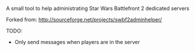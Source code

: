 A small tool to help administrating Star Wars Battlefront 2 dedicated servers

Forked from: http://sourceforge.net/projects/swbf2adminhelper/

TODO:

* Only send messages when players are in the server